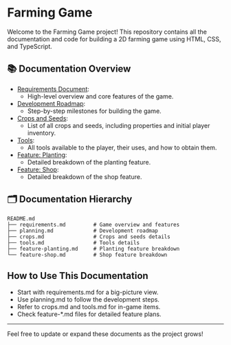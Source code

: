 # Farming Game

Welcome to the Farming Game project! This repository contains all the documentation and code for building a 2D farming game using HTML, CSS, and TypeScript.

## 📚 Documentation Overview

- [Requirements Document](requirements.md):
  - High-level overview and core features of the game.
- [Development Roadmap](planning.md):
  - Step-by-step milestones for building the game.
- [Crops and Seeds](crops.md):
  - List of all crops and seeds, including properties and initial player inventory.
- [Tools](tools.md):
  - All tools available to the player, their uses, and how to obtain them.
- [Feature: Planting](feature-planting.md):
  - Detailed breakdown of the planting feature.
- [Feature: Shop](feature-shop.md):
  - Detailed breakdown of the shop feature.

## 🗂️ Documentation Hierarchy

```
README.md
├── requirements.md         # Game overview and features
├── planning.md             # Development roadmap
├── crops.md                # Crops and seeds details
├── tools.md                # Tools details
├── feature-planting.md     # Planting feature breakdown
└── feature-shop.md         # Shop feature breakdown
```

## How to Use This Documentation
- Start with requirements.md for a big-picture view.
- Use planning.md to follow the development steps.
- Refer to crops.md and tools.md for in-game items.
- Check feature-*.md files for detailed feature plans.

---
Feel free to update or expand these documents as the project grows!

